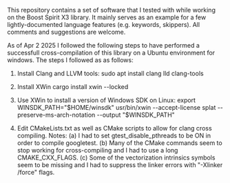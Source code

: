 This repository contains a set of software that I tested with while working on the Boost Spirit X3 library.  It mainly serves as an example for a few lightly-documented language features (e.g. keywords, skippers).  All comments and suggestions are welcome.

As of Apr 2 2025 I followed the following steps to have performed a successfull cross-compilation of this library on a Ubuntu environment for windows.  The steps I followed as as follows:

1) Install Clang and LLVM tools:
sudo apt install clang lld clang-tools

2) Install XWin
cargo install xwin --locked

3) Use XWin to install a version of Windows SDK on Linux:
export WINSDK_PATH="$HOME/winsdk"
usr/bin/xwin --accept-license splat --preserve-ms-arch-notation --output "$WINSDK_PATH"

4) Edit CMakeLists.txt as well as CMake scripts to allow for clang cross compiling.  Notes: (a) I had to set gtest_disable_pthreads to be ON in order to compile googletest.  (b) Many of the CMake commands seem to stop working for cross-compiling and I had to use a long CMAKE_CXX_FLAGS.  (c) Some of the vectorization intrinsics symbols seem to be missing and I had to suppress the linker errors with "-Xlinker /force" flags.

